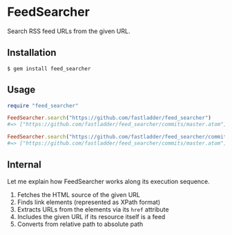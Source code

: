 # FeedSearcher 
Search RSS feed URLs from the given URL.

## Installation
```
$ gem install feed_searcher
```


## Usage
```ruby
require "feed_searcher"

FeedSearcher.search("https://github.com/fastladder/feed_searcher")
#=> ["https://github.com/fastladder/feed_searcher/commits/master.atom"]

FeedSearcher.search("https://github.com/fastladder/feed_searcher/commits/master.atom")
#=> ["https://github.com/fastladder/feed_searcher/commits/master.atom"]
```


## Internal
Let me explain how FeedSearcher works along its execution sequence.

1. Fetches the HTML source of the given URL
2. Finds link elements (represented as XPath format)
3. Extracts URLs from the elements via its `href` attribute
4. Includes the given URL if its resource itself is a feed
5. Converts from relative path to absolute path
